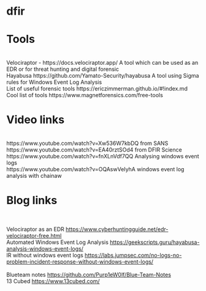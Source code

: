 # dfir

<h1><b>Tools </b></h1> <br>
Velociraptor - https://docs.velociraptor.app/    A tool which can be used as an EDR or for threat hunting and digital forensic <br>
Hayabusa  https://github.com/Yamato-Security/hayabusa  A tool using Sigma rules for Windows Event Log Analysis <br>
List of useful forensic tools https://ericzimmerman.github.io/#!index.md <br>
Cool list of tools https://www.magnetforensics.com/free-tools <br>

<h1><b>Video links </b></h1> <br>
https://www.youtube.com/watch?v=Xw536W7kbDQ    from SANS <br>
https://www.youtube.com/watch?v=EA40rztSOd4     from DFIR Science<br>
https://www.youtube.com/watch?v=fnXLnVdf7QQ   Analysing windows event logs <br>
https://www.youtube.com/watch?v=OQAswVeIyhA    windows event log analysis with chainaw <br>

<h1><b>Blog links </b></h1> <br>

Velociraptor as an EDR https://www.cyberhuntingguide.net/edr-velociraptor-free.html <br>
Automated Windows Event Log Analysis https://geekscripts.guru/hayabusa-analysis-windows-event-logs/ <br>
IR without windows event logs https://labs.jumpsec.com/no-logs-no-problem-incident-response-without-windows-event-logs/ <br>  
Blueteam notes https://github.com/Purp1eW0lf/Blue-Team-Notes <br>
13 Cubed https://www.13cubed.com/ <br>


